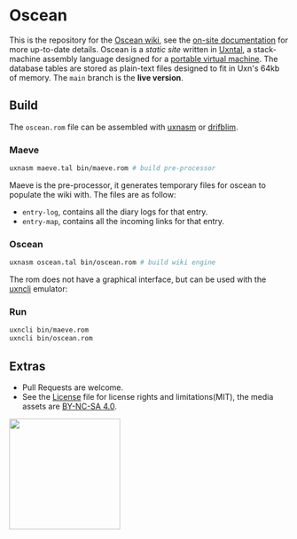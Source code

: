 # Oscean

This is the repository for the [Oscean wiki](http://wiki.xxiivv.com/), see the [on-site documentation](http://wiki.xxiivv.com/site/about.html) for more up-to-date details. Oscean is a _static site_ written in [Uxntal](https://wiki.xxiivv.com/site/uxntal.html), a stack-machine assembly language designed for a [portable virtual machine](https://wiki.xxiivv.com/site/uxn.html). The database tables are stored as plain-text files designed to fit in Uxn's 64kb of memory. The `main` branch is the **live version**.

## Build

The `oscean.rom` file can be assembled with [uxnasm](https://git.sr.ht/~rabbits/uxn) or [drifblim](https://git.sr.ht/~rabbits/drifblim).

### Maeve

```sh
uxnasm maeve.tal bin/maeve.rom # build pre-processor
```

Maeve is the pre-processor, it generates temporary files for oscean to populate the wiki with. The files are as follow:

* `entry-log`, contains all the diary logs for that entry.
* `entry-map`, contains all the incoming links for that entry.

### Oscean

```sh
uxnasm oscean.tal bin/oscean.rom # build wiki engine
```

The rom does not have a graphical interface, but can be used with the [uxncli](https://git.sr.ht/~rabbits/uxn11/tree/main/item/src/uxncli.c) emulator:

### Run

```sh
uxncli bin/maeve.rom
uxncli bin/oscean.rom
```

## Extras

- Pull Requests are welcome.
- See the [License](LICENSE) file for license rights and limitations(MIT), the media assets are [BY-NC-SA 4.0](http://wiki.xxiivv.com/About).

<img src='https://wiki.xxiivv.com/media/identity/logo.crest.png' width='200'/>
